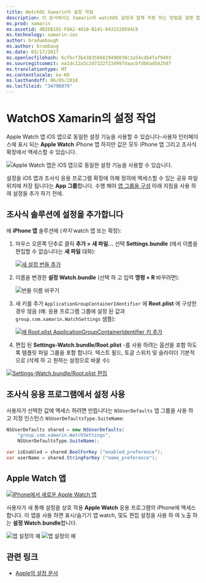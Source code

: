 ```yaml
---
title: WatchOS Xamarin의 설정 작업
description: 이 문서에서는 Xamarin의 watchOS 설정과 함께 작동 하는 방법을 설명 합니다. Watch 앱 솔루션에는 앱과 Apple Watch 앱에서 이러한 설정을 사용 하 여 iPhone의 추가 설정을 설명 합니다.
ms.prod: xamarin
ms.assetid: 4B2EB192-F0A2-4010-B141-0431520594C0
ms.technology: xamarin-ios
author: bradumbaugh
ms.author: brumbaug
ms.date: 03/17/2017
ms.openlocfilehash: 6cfbcf3b4383588819490838c2a54cdb4faf9403
ms.sourcegitcommit: ea1dc12a3c2d7322f234997daacbfdb6ad542507
ms.translationtype: MT
ms.contentlocale: ko-KR
ms.lasthandoff: 06/05/2018
ms.locfileid: "34790879"
---
```

# <a name="working-with-watchos-settings-in-xamarin"></a>WatchOS Xamarin의 설정 작업

Apple Watch 앱 iOS 앱으로 동일한 설정 기능을 사용할 수 있습니다-사용자 인터페이스에 표시 되는 **Apple Watch** iPhone 앱 하지만 값은 모두 iPhone 앱 그리고 조사식 확장에서 액세스할 수 있습니다.

![](settings-images/intro.png "Apple Watch 앱은 iOS 앱으로 동일한 설정 기능을 사용할 수 있습니다.")

설정을 iOS 앱과 조사식 응용 프로그램 확장에 의해 정의에 액세스할 수 있는 공유 파일 위치에 저장 됩니다는 **App 그룹**합니다. 수행 해야 [앱 그룹을 구성](~/ios/watchos/app-fundamentals/app-groups.md) 아래 지침을 사용 하 여 설정을 추가 하기 전에.

## <a name="add-settings-in-a-watch-solution"></a>조사식 솔루션에 설정을 추가합니다

에 **iPhone 앱** 솔루션에 (*하지* watch 앱 또는 확장):

1. 마우스 오른쪽 단추로 클릭 **추가 > 새 파일...**  선택 **Settings.bundle** (에서 이름을 편집할 수 없습니다는 **새 파일** 대화):

   [![](settings-images/settings-add-sml.png "새 설정 번들 추가")](settings-images/settings-add.png#lightbox)

2. 이름을 변경한 **설정 Watch.bundle** (선택 하 고 입력 **명령 + R** 바꾸려면):

   ![](settings-images/settings-rename.png "번들 이름 바꾸기")

3. 새 키를 추가 `ApplicationGroupContainerIdentifier` 에 **Root.plist** 에 구성한 경우 않음 (예: 응용 프로그램 그룹에 설정 된 값과 `group.com.xamarin.WatchSettings` 샘플):

   [ ![](settings-images/settings-appgroup-sml.png "에 Root.plist ApplicationGroupContainerIdentifier 키 추가")](settings-images/settings-appgroup.png#lightbox)

4. 편집 된 **Settings-Watch.bundle/Root.plist** -를 사용 하려는 옵션을 포함 하도록 템플릿 파일 그룹을 포함 합니다.
  텍스트 필드, 토글 스위치 및 슬라이더 기본적으로 (삭제 하 고 원하는 설정으로 바꿀 수):

  [![](settings-images/rootplist-sml.png "Settings-Watch.bundle/Root.plist 편집")](settings-images/rootplist.png#lightbox)


## <a name="use-settings-in-the-watch-app"></a>조사식 응용 프로그램에서 설정 사용

사용자가 선택한 값에 액세스 하려면 만듭니다는 `NSUserDefaults` 앱 그룹을 사용 하 고 지정 인스턴스 `NSUserDefaultsType.SuiteName`:

```csharp
NSUserDefaults shared = new NSUserDefaults(
    "group.com.xamarin.WatchSettings",
    NSUserDefaultsType.SuiteName);

var isEnabled = shared.BoolForKey ("enabled_preference");
var userName = shared.StringForKey ("name_preference");
```

## <a name="apple-watch-app"></a>Apple Watch 앱

[![](settings-images/settings-app-sml.png "IPhone에서 새로운 Apple Watch 앱")](settings-images/settings-app.png#lightbox)

사용자가 새 통해 설정을 상호 작용 **Apple Watch** 응용 프로그램의 iPhone에 액세스 합니다. 이 앱을 사용 하면 표시/숨기기 앱 watch, 및도 편집 설정을 사용 하 여 노출 하는 **설정 Watch.bundle**합니다.

![](settings-images/applewatch-1.png "앱 설정의 예") ![](settings-images/applewatch-2.png "앱 설정의 예")



## <a name="related-links"></a>관련 링크

- [Apple의 설정 문서](https://developer.apple.com/library/prerelease/ios/documentation/General/Conceptual/WatchKitProgrammingGuide/Settings.html#//apple_ref/doc/uid/TP40014969-CH22-SW1)
